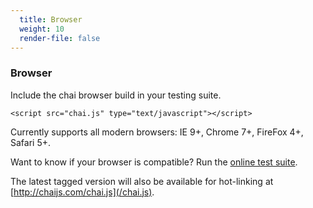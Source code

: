 ```yaml
---
  title: Browser
  weight: 10
  render-file: false
---
```


### Browser

Include the chai browser build in your testing suite.

    <script src="chai.js" type="text/javascript"></script>

Currently supports all modern browsers: IE 9+, Chrome 7+, FireFox 4+, Safari 5+. 

Want to know if your browser is compatible? Run the [online test suite](/api/test/).

The latest tagged version will also be available for hot-linking at [http://chaijs.com/chai.js](/chai.js).
